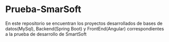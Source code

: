 # Prueba-SmarSoft
En este repositorio se encuentran los proyectos desarrollados de bases de datos(MySql), Backend(Spring Boot) y FrontEnd(Angular) correspondientes a la prueba de desarrollo de SmartSoft
